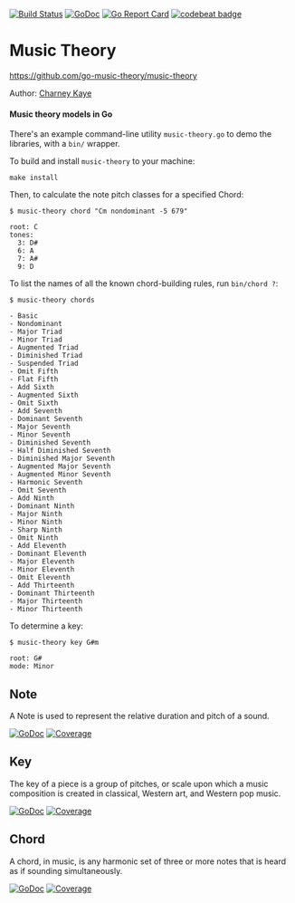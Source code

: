 [![Build Status](https://travis-ci.org/go-music-theory/music-theory.svg?branch=master)](https://travis-ci.org/go-music-theory/music-theory) [![GoDoc](https://godoc.org/github.com/go-music-theory/music-theory?status.svg)](https://godoc.org/github.com/go-music-theory/music-theory) [![Go Report Card](https://goreportcard.com/badge/github.com/go-music-theory/music-theory)](https://goreportcard.com/report/github.com/go-music-theory/music-theory) [![codebeat badge](https://codebeat.co/badges/f5c88d18-fff5-4bc6-affb-cdc55488f429)](https://codebeat.co/projects/github-com-go-music-music)

# Music Theory

https://github.com/go-music-theory/music-theory

Author: [Charney Kaye](http://w.charney.io)

#### Music theory models in Go

There's an example command-line utility `music-theory.go` to demo the libraries, with a `bin/` wrapper.

To build and install `music-theory` to your machine:

    make install

Then, to calculate the note pitch classes for a specified Chord:

    $ music-theory chord "Cm nondominant -5 679"
    
    root: C
    tones:
      3: D#
      6: A
      7: A#
      9: D

To list the names of all the known chord-building rules, run `bin/chord ?`:

    $ music-theory chords
    
    - Basic
    - Nondominant
    - Major Triad
    - Minor Triad
    - Augmented Triad
    - Diminished Triad
    - Suspended Triad
    - Omit Fifth
    - Flat Fifth
    - Add Sixth
    - Augmented Sixth
    - Omit Sixth
    - Add Seventh
    - Dominant Seventh
    - Major Seventh
    - Minor Seventh
    - Diminished Seventh
    - Half Diminished Seventh
    - Diminished Major Seventh
    - Augmented Major Seventh
    - Augmented Minor Seventh
    - Harmonic Seventh
    - Omit Seventh
    - Add Ninth
    - Dominant Ninth
    - Major Ninth
    - Minor Ninth
    - Sharp Ninth
    - Omit Ninth
    - Add Eleventh
    - Dominant Eleventh
    - Major Eleventh
    - Minor Eleventh
    - Omit Eleventh
    - Add Thirteenth
    - Dominant Thirteenth
    - Major Thirteenth
    - Minor Thirteenth

To determine a key:

    $ music-theory key G#m
    
    root: G#
    mode: Minor

## Note

A Note is used to represent the relative duration and pitch of a sound.

[![GoDoc](https://godoc.org/github.com/go-music-theory/music-theory/note?status.svg)](https://godoc.org/github.com/go-music-theory/music-theory/note) [![Coverage](https://img.shields.io/badge/coverage-100%-brightgreen.svg?style=flat)](https://gocover.io/github.com/go-music-theory/music-theory/note)

## Key

The key of a piece is a group of pitches, or scale upon which a music composition is created in classical, Western art, and Western pop music.

[![GoDoc](https://godoc.org/github.com/go-music-theory/music-theory/key?status.svg)](https://godoc.org/github.com/go-music-theory/music-theory/key) [![Coverage](https://img.shields.io/badge/coverage-100%-brightgreen.svg?style=flat)](https://gocover.io/github.com/go-music-theory/music-theory/key)

## Chord

A chord, in music, is any harmonic set of three or more notes that is heard as if sounding simultaneously.

[![GoDoc](https://godoc.org/github.com/go-music-theory/music-theory/chord?status.svg)](https://godoc.org/github.com/go-music-theory/music-theory/chord) [![Coverage](https://img.shields.io/badge/coverage-100%-brightgreen.svg?style=flat)](https://gocover.io/github.com/go-music-theory/music-theory/chord)
